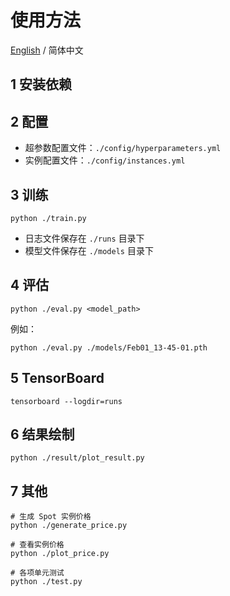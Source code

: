 # 使用方法

[English](./README.md) / 简体中文

## 1 安装依赖

## 2 配置

- 超参数配置文件：`./config/hyperparameters.yml`
- 实例配置文件：`./config/instances.yml`

## 3 训练

```shell
python ./train.py
```

- 日志文件保存在 `./runs` 目录下
- 模型文件保存在 `./models` 目录下

## 4 评估

```shell
python ./eval.py <model_path>
```

例如：

```shell
python ./eval.py ./models/Feb01_13-45-01.pth
```

## 5 TensorBoard

```shell
tensorboard --logdir=runs
```

## 6 结果绘制

```shell
python ./result/plot_result.py
```

## 7 其他

```shell
# 生成 Spot 实例价格
python ./generate_price.py

# 查看实例价格
python ./plot_price.py

# 各项单元测试
python ./test.py
```
